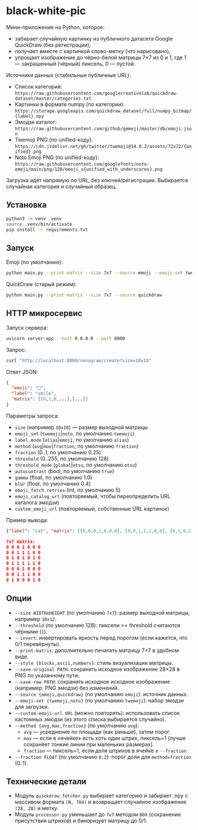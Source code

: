 # black-white-pic

Мини-приложение на Python, которое:
- забирает случайную картинку из публичного датасета Google QuickDraw (без регистрации),
- получает вместе с картинкой слово-метку (что нарисовано),
- упрощает изображение до чёрно-белой матрицы 7×7 из 0 и 1, где 1 — закрашенный (чёрный) пиксель, 0 — пустой.

Источники данных (стабильные публичные URL):
- Список категорий: `https://raw.githubusercontent.com/googlecreativelab/quickdraw-dataset/master/categories.txt`
- Картинки в формате numpy (по категории): `https://storage.googleapis.com/quickdraw_dataset/full/numpy_bitmap/{label}.npy`
 - Эмодзи каталог: `https://raw.githubusercontent.com/github/gemoji/master/db/emoji.json`
 - Twemoji PNG (по unified-коду): `https://cdn.jsdelivr.net/gh/twitter/twemoji@14.0.2/assets/72x72/{unified}.png`
 - Noto Emoji PNG (по unified-коду): `https://raw.githubusercontent.com/googlefonts/noto-emoji/main/png/128/emoji_u{unified_with_underscores}.png`

Загрузка идёт напрямую по URL, без ключей/регистрации. Выбирается случайная категория и случайный образец.

## Установка

```bash
python3 -m venv .venv
source .venv/bin/activate
pip install -r requirements.txt
```

## Запуск

Emoji (по умолчанию):
```bash
python main.py --print-matrix --size 7x7 --source emoji --emoji-set twemoji
```

QuickDraw (старый режим):
```bash
python main.py --print-matrix --size 7x7 --source quickdraw
```

## HTTP микросервис

Запуск сервера:
```bash
uvicorn server:app --host 0.0.0.0 --port 8000
```

Запрос:
```bash
curl "http://localhost:8000/nonogram/create?size=10x10"
```

Ответ JSON:
```json
{
  "emoji": "🙂",
  "label": "smile",
  "matrix": [[0,1,0,...],[...]]
}
```

Параметры запроса:
- `size` (например `10x10`) — размер выходной матрицы
- `emoji_set` (`twemoji`|`noto`, по умолчанию `twemoji`)
- `label_mode` (`alias`|`emoji`, по умолчанию `alias`)
- `method` (`avg`|`max`|`fraction`, по умолчанию `fraction`)
- `fraction` (0..1, по умолчанию 0.25)
- `threshold` (0..255, по умолчанию 128)
- `threshold_mode` (`global`|`otsu`, по умолчанию `otsu`)
- `autocontrast` (bool, по умолчанию `true`)
- `gamma` (float, по умолчанию 1.0)
- `blur` (float, по умолчанию 0.4)
- `emoji_fetch_retries` (int, по умолчанию 5)
- `emoji_catalog_url` (повторяемый, чтобы переопределить URL каталога эмодзи)
- `custom_emoji_url` (повторяемый, собственные URL картинок)

Пример вывода:

```json
{"label": "cat", "matrix": [[0,0,0,1,0,0,0], [0,0,1,1,1,0,0], [0,1,0,1,0,1,0], [0,1,1,1,1,1,0], [0,0,0,1,0,0,0], [0,0,1,1,1,0,0], [0,1,0,0,0,1,0]]}

7x7 matrix:
0 0 0 1 0 0 0
0 0 1 1 1 0 0
0 1 0 1 0 1 0
0 1 1 1 1 1 0
0 0 0 1 0 0 0
0 0 1 1 1 0 0
0 1 0 0 0 1 0
```

## Опции

- `--size WIDTHxHEIGHT` (по умолчанию `7x7`): размер выходной матрицы, например `10x12`.
- `--threshold` (по умолчанию 128): пиксели >= threshold считаются чёрными (`1`).
- `--invert`: инвертировать яркость перед порогом (если кажется, что 0/1 перевёрнуты).
- `--print-matrix`: дополнительно печатать матрицу 7×7 в удобном виде.
- `--style {blocks,ascii,numbers}`: стиль визуализации матрицы.
- `--save-original PATH`: сохранить исходное изображение 28×28 в PNG по указанному пути.
 - `--save-raw PATH`: сохранить исходное исходное изображение (например, PNG эмодзи) без изменений.
 - `--source {emoji,quickdraw}` (по умолчанию `emoji`): источник данных.
 - `--emoji-set {twemoji,noto}` (по умолчанию `twemoji`): набор эмодзи для загрузки.
 - `--custom-emoji-url URL` (можно повторять): использовать список кастомных эмодзи (из этого списка выбирается случайно).
 - `--method {avg,max,fraction}` (по умолчанию `avg`):
   - `avg` — усреднение по площади (как раньше), затем порог.
   - `max` — если в «ячейке» есть хоть один штрих, пиксель=1 (лучше сохраняет тонкие линии при маленьких размерах).
   - `fraction` — пиксель=1, если доля штрихов в ячейке ≥ `--fraction`.
 - `--fraction FLOAT` (по умолчанию `0.2`): порог доли для `method=fraction` (0..1).

## Технические детали

- Модуль `quickdraw_fetcher.py` выбирает категорию и забирает .npy с массивом формата `(N, 784)` и возвращает случайное изображение `(28, 28)` и метку.
- Модуль `processor.py` уменьшает до `7x7` методом `BOX` (сохранение присутствия штрихов) и биноризует матрицу до 0/1.
